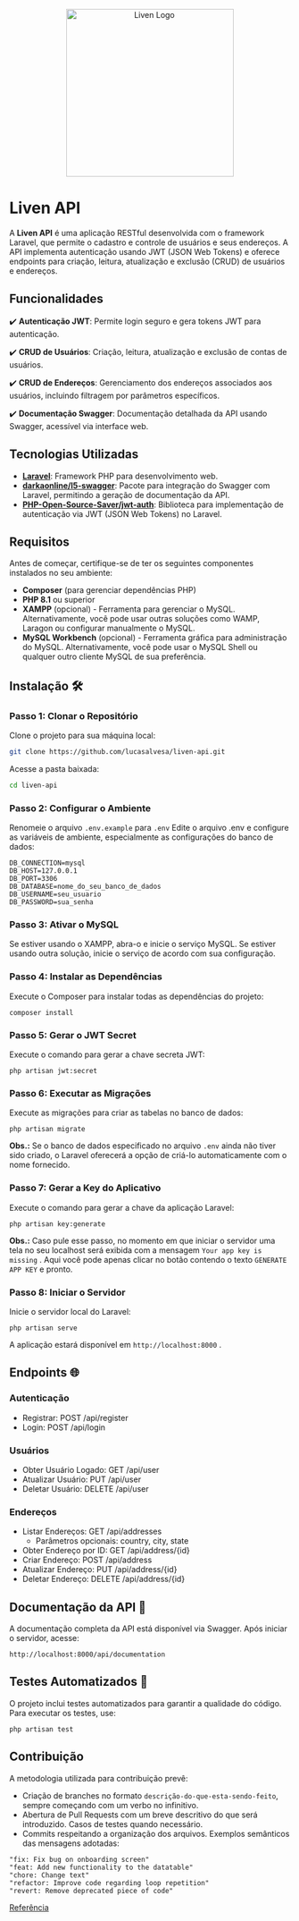 <p align="center"><a href="https://liven.tech" target="_blank"><img src="https://liven.tech/_next/image?url=%2Fimages%2Flogo-2x.png&w=256&q=75" width="300" alt="Liven Logo"></a></p>

# Liven API

A **Liven API** é uma aplicação RESTful desenvolvida com o framework Laravel, que permite o cadastro e controle de usuários e seus endereços. A API implementa autenticação usando JWT (JSON Web Tokens) e oferece endpoints para criação, leitura, atualização e exclusão (CRUD) de usuários e endereços. 

## Funcionalidades

✔️ **Autenticação JWT**: Permite login seguro e gera tokens JWT para autenticação.

✔️ **CRUD de Usuários**: Criação, leitura, atualização e exclusão de contas de usuários.

✔️ **CRUD de Endereços**: Gerenciamento dos endereços associados aos usuários, incluindo filtragem por parâmetros específicos.

✔️ **Documentação Swagger**: Documentação detalhada da API usando Swagger, acessível via interface web.

## Tecnologias Utilizadas

- [**Laravel**](https://laravel.com/docs/11.x): Framework PHP para desenvolvimento web.
- [**darkaonline/l5-swagger**](https://github.com/DarkaOnLine/L5-Swagger): Pacote para integração do Swagger com Laravel, permitindo a geração de documentação da API.
- [**PHP-Open-Source-Saver/jwt-auth**](https://github.com/PHP-Open-Source-Saver/jwt-auth): Biblioteca para implementação de autenticação via JWT (JSON Web Tokens) no Laravel.

## Requisitos

Antes de começar, certifique-se de ter os seguintes componentes instalados no seu ambiente:

- **Composer** (para gerenciar dependências PHP)
- **PHP 8.1** ou superior
- **XAMPP** (opcional) - Ferramenta para gerenciar o MySQL. Alternativamente, você pode usar outras soluções como WAMP, Laragon ou configurar manualmente o MySQL.
- **MySQL Workbench** (opcional) - Ferramenta gráfica para administração do MySQL. Alternativamente, você pode usar o MySQL Shell ou qualquer outro cliente MySQL de sua preferência.

## Instalação 🛠️

### Passo 1: Clonar o Repositório

Clone o projeto para sua máquina local:
```bash
git clone https://github.com/lucasalvesa/liven-api.git
```
Acesse a pasta baixada:
```bash
cd liven-api
```

### Passo 2: Configurar o Ambiente

Renomeie o arquivo `.env.example` para `.env`
Edite o arquivo .env e configure as variáveis de ambiente, especialmente as configurações do banco de dados:
```
DB_CONNECTION=mysql
DB_HOST=127.0.0.1
DB_PORT=3306
DB_DATABASE=nome_do_seu_banco_de_dados
DB_USERNAME=seu_usuario
DB_PASSWORD=sua_senha
```

### Passo 3: Ativar o MySQL
Se estiver usando o XAMPP, abra-o e inicie o serviço MySQL. Se estiver usando outra solução, inicie o serviço de acordo com sua configuração.

### Passo 4: Instalar as Dependências
Execute o Composer para instalar todas as dependências do projeto:
```
composer install
```

### Passo 5: Gerar o JWT Secret
Execute o comando para gerar a chave secreta JWT:
```
php artisan jwt:secret
```

### Passo 6: Executar as Migrações
Execute as migrações para criar as tabelas no banco de dados:
```
php artisan migrate
```
**Obs.:** Se o banco de dados especificado no arquivo `.env` ainda não tiver sido criado, o Laravel oferecerá a opção de criá-lo automaticamente com o nome fornecido.

### Passo 7: Gerar a Key do Aplicativo
Execute o comando para gerar a chave da aplicação Laravel:
```
php artisan key:generate
```
**Obs.:** Caso pule esse passo, no momento em que iniciar o servidor uma tela no seu localhost será exibida com a mensagem `Your app key is missing` . Aqui você pode apenas clicar no botão contendo o texto `GENERATE APP KEY` e pronto.

### Passo 8: Iniciar o Servidor
Inicie o servidor local do Laravel:
```
php artisan serve
```
A aplicação estará disponível em `http://localhost:8000` .

## Endpoints 🌐 

### Autenticação
- Registrar: POST /api/register
- Login: POST /api/login

### Usuários
- Obter Usuário Logado: GET /api/user
- Atualizar Usuário: PUT /api/user
- Deletar Usuário: DELETE /api/user

### Endereços
- Listar Endereços: GET /api/addresses
    - Parâmetros opcionais: country, city, state
- Obter Endereço por ID: GET /api/address/{id}
- Criar Endereço: POST /api/address
- Atualizar Endereço: PUT /api/address/{id}
- Deletar Endereço: DELETE /api/address/{id}

## Documentação da API 📝

A documentação completa da API está disponível via Swagger. Após iniciar o servidor, acesse:
```
http://localhost:8000/api/documentation
```

## Testes Automatizados 🧪

O projeto inclui testes automatizados para garantir a qualidade do código. Para executar os testes, use:
```
php artisan test
```

## Contribuição

A metodologia utilizada para contribuição prevê:
- Criação de branches no formato `descrição-do-que-esta-sendo-feito`, sempre começando com um verbo no infinitivo.
- Abertura de Pull Requests com um breve descritivo do que será introduzido. Casos de testes quando necessário.
- Commits respeitando a organização dos arquivos. Exemplos semânticos das mensagens adotadas:
```JS
"fix: Fix bug on onboarding screen"
"feat: Add new functionality to the datatable"
"chore: Change text"
"refactor: Improve code regarding loop repetition"
"revert: Remove deprecated piece of code"
```
[Referência](https://gist.github.com/joshbuchea/6f47e86d2510bce28f8e7f42ae84c716)
